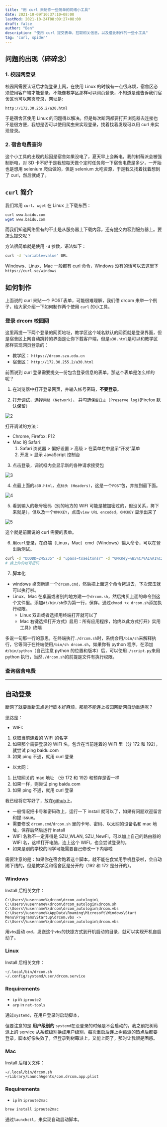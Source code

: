 ```yaml
---
title: "用 curl 来制作一些简单的网络小工具"
date: 2021-10-09T10:37:10+08:00
lastMod: 2021-10-24T08:09:27+08:00
draft: false
author: "Ben"
description: "使用 curl 提交表单，拉取相关信息，以及借此制作的一些小工具"
tag: 'curl, spider'
---
```



## 问题的出现（碎碎念）
### 1. 校园网登录
校园网需要认证后才能登录上网，在使用 Linux 的时候有一点很麻烦，宿舍区必须使用客户端才能登录，不能像教学区那样可以网页登录，不知道是谁告诉我们宿舍区也可以网页登录，网址是:

```
http://172.30.255.2/a30.html
```

于是宿舍区使用 Linux 的问题得以解决。但是每次断网都要打开浏览器去连接也不是很方便，我想是否可以使用爬虫来实现登录，找着找着发现可以用 curl 来实现登录。

### 2. 宿舍电费查询
这个小工具的出现的起因是宿舍如果没电了，夏天早上会断电，我的树莓派会被强制断电，对 SD 卡不好于是我想每天做个定时任务爬一下宿舍电费是多少，一开始也是想用 selenium 爬虫做的，但是 selenium 太吃资源，于是我又找着找着想到了 curl，然后就成了。

## `curl` 简介
我们常用 `curl`、`wget` 在 Linux 上下载东西：

```sh
curl www.baidu.com
wget www.baidu.com
```

而我们知道网络里有的不止是从服务器上下载内容，还有提交内容到服务器上。要怎么提交呢？

方法很简单就是使用 `-d` 参数，语法如下：

```sh
curl -d 'variable=value' URL
```

Windows、Linux、Mac 一般都有 curl 命令，Windows 没有的话可以去这里下 `https://curl.se/windows`

## 如何制作
上面说的 curl 来贴一个 POST表单，可能很难理解，我们借 drcom 来举一个例子，给大家介绍一下如何制作两个使用 `curl` 的小工具。
### 登录 drcom 校园网

这里再提一下两个登录的网页地址，教学区这个域名默认的网页就是登录界面，但是宿舍区上网自动跳转的界面是让你下载客户端，但是`a30.html`是可以和教学区那样实现网页登录的：

* 教学区： `https://drcom.szu.edu.cn`
* 宿舍区： `http://172.30.255.2/a30.html`

前面说到 curl 登录需要提交一份包含登录信息的表单。那这个表单是怎么样的呢？

1. 在浏览器中打开登录网页，并输入帐号密码，**不要登录**。

2. 打开调试，选择`网络 (Network)`， 并勾选`保留日志 (Preserve log)`(Firefox 默认保留）

![2](./curl_post/figures/1.fn12_preserve_log.png)

打开调试的方法：

* Chrome, Firefox: F12
* Mac 的 Safari:
    1. Safari 浏览器 > 偏好设置 > 高级 > 在菜单栏中显示“开发”菜单
    2. 开发 > 显示 JavaScript 控制台

3. 点击登录，调试框内会显示新的各种请求接受包

![3](./curl_post/figures/2.after_login.png)

4. 点最上面的`a30.html`，点`标头 (Headers)`，这是一个`POST`包，并拉到最下面。

![4](./curl_post/figures/3.pull_to_end.png)

5. 看到输入的帐号密码（别的地方的 WIFI 可能是被加密过的，但没关系，拷下来就是），但以及一个`0MKKEY`，点击`view URL encoded`，`0MKKEY` 显示出来了

![5](./curl_post/figures/4.click_view_url_encoded.png)

这个就是前面说的 curl 需要的表单。

6. 用`curl`登录，在终端（Linux，Mac）cmd（Windows）输入命令，可以在登出后测试。

```sh
curl -d "DDDDD=245235" -d "upass=tsaeitonsr" -d "0MKKey=%B5%C7%A1%A1%C2%BC" http://172.30.255.2/a30.html
# 换上你的帐号密码
```

7. 脚本化
* windows 桌面新建一个`drcom.cmd`，然后把上面这个命令拷进去，下次双击就可以执行啦。
* Linux、Mac 在桌面或者别的地方建一个`drcom.sh`，然后拷贝上面的命令到这个文件里。添加`#!/bin/sh`作为第一行，保存。通过`chmod +x drcom.sh`添加执行权限。
    + Linux 双击或者选择用终端打开就可以了
    + Mac 右键选择打开方式》启用：所有应用程序，始终以此方式打开》实用工具》终端

多说一句那一行的意思，在终端执行`./drcom.sh`时，系统会用`/bin/sh`来解释执行，它等同于在终端使用`/bin/sh drcom.sh`，如果你有 python 程序，在添加`#/bin/python`（自己注意 python 的位置和版本）后，可以使用`./script.py`来用 python 执行，当然`./drcom.sh`的前提是文件有执行权限。

### 查询宿舍电费





---

## 自动登录
断网了就要重新去点运行脚本好麻烦，那能不能连上校园网断网自动重连呢？

思路是：
* WIFI:
1. 获取当前连着的 WIFI 的名字
2. 如果那个需要登录的 WIFI 名，包含在当前连着的 WIFI 里（分 172 和 192），就尝试 ping baidu.com
3. 如果 ping 不通，就用 curl 登录

* 以太网：
1. 比较网关的 mac 地址 （分 172 和 192) 和预存是否一样
2. 如果一样，则尝试 ping baidu.com
3. 如果 ping 不通，就用 curl 登录

我已经将它写好了，放在[github](https://github.com/BenSYZ/tools-in-szu)上。
* 一般情况把卡号和密码改上，运行一下 install 就可以了，如果有问题欢迎留言和提 issue。
* 需要修改 `drcom.cmd`/`drcom.sh` 里的卡号、密码、以太网的设备名和 mac 地址，保存后然后运行 install
* WIFI 名称不一定非得是 SZU_WLAN, SZU_NewFi，可以加上自己的路由器的 WIFI 名，这样打开电脑，连上这个 WIFI，也会尝试登录的。
* 如果是别的学校的同学可能需要自己修改一下内容啦

需要注意的是：如果你在宿舍跑着这个脚本，就不能在食堂用手机登录啦，会自动踢下线的，但是教学区和宿舍区是分开的（192 和 172 是分开的）。

### Windows
Install 后相关文件：

```
C:\Users\%username%\drcom\drcom_autologin\
C:\Users\%username%\drcom\drcom_autologin\drcom.sh
C:\Users\%username%\drcom\drcom_autologin\drcom.vbs
C:\Users\%username%\AppData\Roaming\Microsoft\Windows\Start Menu\Programs\Startup\drcom.vbs -> C:\Users\%username%\drcom\drcom_autologin\drcom.vbs
```

用`vbs`启动 `cmd`，发送这个`vbs`的快捷方式到开机启动的目录，就可以实现开机自启动了。

### Linux
Install 后相关文件：

```
~/.local/bin/drcom.sh
~/.config/systemd/user/drcom.service
```

### Requirements
* `ip` in `iproute2`
* `arp` in `net-tools`

通过`systemd`，在用户登录时启动脚本，

但要注意的是 **用户级别的** `systemd`在没登录的时候是不会启动的，我之前把树莓派上的 service 从系统级别换成用户级别，每次重启后连上树莓派的热点后都要登录，脚本好像失效了，但登录到树莓派上，又能上网了，那时让我很是困惑。

### Mac
Install 后相关文件：

```
~/.local/bin/drcom.sh
~/Library/LaunchAgents/com.drcom.app.plist
```

### Requirements
* `ip` in `iproute2mac`

```sh
brew install iproute2mac
```

通过`launchctl`，来实现自动启动脚本。
